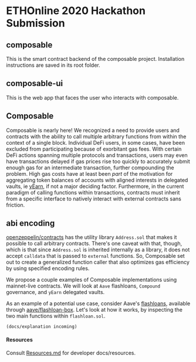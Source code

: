 # ETHOnline 2020 Hackathon Submission

## composable
This is the smart contract backend of the composable project. Installation instructions are saved in its root folder.

## composable-ui
This is the web app that faces the user who interacts with composable.

## Composable
Composable is nearly here! We recognized a need to provide users and contracts with the ability to call multiple arbitrary functions from within the context of a single block. Individual DeFi users, in some cases, have been excluded from participating because of exorbitant gas fees. With certain DeFi actions spanning multiple protocols and transactions, users may even have transactions delayed if gas prices rise too quickly to accurately submit enough gas for an intermediate transaction, further compounding the problem. High gas costs have at least been _part_ of the motivation for aggregating token balances of accounts with aligned interests in delegated vaults, ie [yEarn](https://yearn.finance/), if not a major deciding factor. Furthermore, in the current paradigm of calling functions within transactions, contracts must inherit from a specific interface to natively interact with external contracts sans friction.

## abi encoding
[openzeppelin/contracts](https://github.com/openzeppelin/openzeppelin-contracts) has the utility library `Address.sol` that makes it possible to call arbitrary contracts. There's one caveat with that, though, which is that since `Address.sol` is inherited internally as a library, it does not accept `calldata` that is passed to `external` functions. So, Composable set out to create a generalized function caller that also optimizes gas efficiency by using specified encoding rules.

We propose a couple examples of Composable implementations using mainnet-live contracts. We will look at `Aave` flashloans, `Compound` governance, and `yEarn` delegated vaults.

As an example of a potential use case, consider Aave's [flashloans](https://docs.aave.com/developers/tutorials/performing-a-flash-loan/...-with-truffle), available through [aave/flashloan-box](https://github.com/aave/flashloan-box). Let's look at how it works, by inspecting the two main functions within `flashloan.sol`.

```
(docs/explanation incoming)
```

#### Resources
Consult [Resources.md](https://github.com/uclablockchain/ethonline/blob/main/docs/Resources.md) for developer docs/resources.
